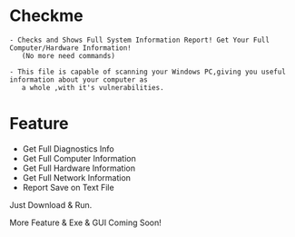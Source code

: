 # Checkme
```
- Checks and Shows Full System Information Report! Get Your Full Computer/Hardware Information!
   (No more need commands)
```
```
- This file is capable of scanning your Windows PC,giving you useful information about your computer as 
   a whole ,with it's vulnerabilities.
```
# Feature
- Get Full Diagnostics Info
- Get Full Computer Information
- Get Full Hardware Information
- Get Full Network Information
- Report Save on Text File

Just Download & Run.

More Feature & Exe & GUI Coming Soon!
